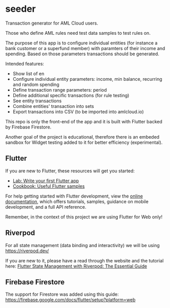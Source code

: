 # seeder

Transaction generator for AML Cloud users.

Those who define AML rules need test data samples to test rules on.

The purpose of this app is to configure individual entities (for instance a bank customer or a superfund member) with paramters of their income and spending. Based on those parameters transactions should be generated.

Intended features:
- Show list of en
- Configure individual entity parameters: income, min balance, recurring and random spending
- Define transaction range parameters: period
- Define additional specific transactions (for rule testing)
- See entity transactions
- Combine entities' transaction into sets
- Export transactions into CSV (to be imported into amlcloud.io)

This repo is only the front-end of the app and it is built with Flutter backed by Firebase Firestore.

Another goal of the project is educational, therefore there is an embeded sandbox for Widget testing added to it for better efficiency (experimental).


## Flutter

If you are new to Flutter, these resources will get you started:

- [Lab: Write your first Flutter app](https://docs.flutter.dev/get-started/codelab)
- [Cookbook: Useful Flutter samples](https://docs.flutter.dev/cookbook)

For help getting started with Flutter development, view the
[online documentation](https://docs.flutter.dev/), which offers tutorials,
samples, guidance on mobile development, and a full API reference.

Remember, in the context of this project we are using Flutter for Web only!

## Riverpod

For all state management (data binding and interactivity) we will be using https://riverpod.dev/

If you are new to it, please have a read through the website and the tutorial here: [Flutter State Management with Riverpod: The Essential Guide](https://codewithandrea.com/articles/flutter-state-management-riverpod/)

## Firebase Firestore

The support for Firestore was added using this guide:
https://firebase.google.com/docs/flutter/setup?platform=web


